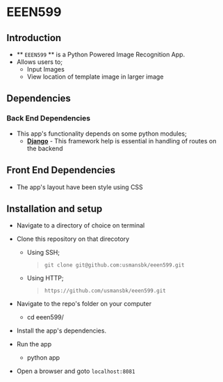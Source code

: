 # EEEN599

## Introduction

* ** `EEEN599` ** is a Python Powered Image Recognition App.
* Allows users to;
  * Input Images
  * View location of template image in larger image

## Dependencies
### Back End Dependencies
* This app's functionality depends on some python modules;
  * **[Django](https://www.djangoproject.com/)** - This framework help is essential in handling of routes on the backend

## Front End Dependencies
* The app's layout have been style using CSS

## Installation and setup
* Navigate to a directory of choice on terminal
* Clone this repository on that direcotory

  * Using SSH;

    >`git clone git@github.com:usmansbk/eeen599.git`

  * Using HTTP;
    
    >`https://github.com/usmansbk/eeen599.git`

* Navigate to the repo's folder on your computer
  * cd eeen599/
* Install the app's dependencies.
* Run the app
  * python app

* Open a browser and goto `localhost:8081`
